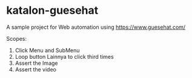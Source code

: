 # katalon-guesehat

A sample project for Web automation using https://www.guesehat.com/

Scopes:
1. Click Menu and SubMenu
2. Loop button Lainnya to click third times
3. Assert the Image
4. Assert the video
